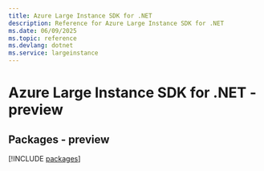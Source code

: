 ```yaml
---
title: Azure Large Instance SDK for .NET
description: Reference for Azure Large Instance SDK for .NET
ms.date: 06/09/2025
ms.topic: reference
ms.devlang: dotnet
ms.service: largeinstance
---
```

# Azure Large Instance SDK for .NET - preview
## Packages - preview
[!INCLUDE [packages](large-instance-index.md)]